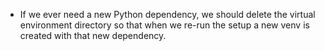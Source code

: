 - If we ever need a new Python dependency, we should delete the virtual environment directory so that when we re-run the setup a new venv is created with that new dependency.